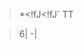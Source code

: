 <!-- Don't interpret as inline HTML -->

>*<!fJ<!fJ`
TT


<!-- Don't interpret as a table without a leading `|` -->

>6|
-|

